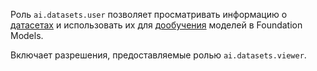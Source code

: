 Роль `ai.datasets.user` позволяет просматривать информацию о [датасетах](../../../foundation-models/dataset/api-ref/grpc/index.md) и использовать их для [дообучения](../../../foundation-models/concepts/tuning/index.md#fm-tuning) моделей в Foundation Models.

Включает разрешения, предоставляемые ролью `ai.datasets.viewer`.
